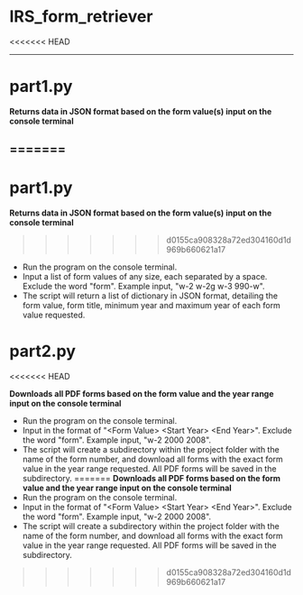 # IRS_form_retriever
<<<<<<< HEAD

---

# part1.py

**Returns data in JSON format based on the form value(s) input on the console terminal**

=======
---
# part1.py
**Returns data in JSON format based on the form value(s) input on the console terminal**
>>>>>>> d0155ca908328a72ed304160d1d969b660621a17
- Run the program on the console terminal.
- Input a list of form values of any size, each separated by a space. Exclude the word "form". Example input, "w-2 w-2g w-3 990-w".
- The script will return a list of dictionary in JSON format, detailing the form value, form title, minimum year and maximum year of each form value requested.

# part2.py
<<<<<<< HEAD

**Downloads all PDF forms based on the form value and the year range input on the console terminal**

- Run the program on the console terminal.
- Input in the format of "\<Form Value> \<Start Year> \<End Year>". Exclude the word "form". Example input, "w-2 2000 2008".
- The script will create a subdirectory within the project folder with the name of the form number, and download all forms with the exact form value in the year range requested. All PDF forms will be saved in the subdirectory.
=======
**Downloads all PDF forms based on the form value and the year range input on the console terminal**
- Run the program on the console terminal.
- Input in the format of "\<Form Value> \<Start Year> \<End Year>". Exclude the word "form". Example input, "w-2 2000 2008".
- The script will create a subdirectory within the project folder with the name of the form number, and download all forms with the exact form value in the year range requested. All PDF forms will be saved in the subdirectory. 
>>>>>>> d0155ca908328a72ed304160d1d969b660621a17
